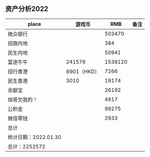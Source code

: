 ## 资产分析2022

| place                | 游戏币      | RMB     | 备注 |
| -------------------- | ----------- | ------- | ---- |
| 微众银行             |             | 503470  |      |
| 招商内地             |             | 384     |      |
| 民生内地             |             | 50941   |      |
| 富途牛牛             | 241576      | 1538120 |      |
| 招行香港             | 8901（HKD） | 7266    |      |
| 民生香港             | 3010        | 19174   |      |
| 余额宝               |             | 26192   |      |
| 旭哥欠我的！         |             | 4817    |      |
| 公积金               |             | 99275   |      |
| 微信零钱             |             | 2933    |      |
| 总计                 |             |         |      |
| 统计日期：2022.01.30 |             |         |      |
| 总计：2252572        |             |         |      |